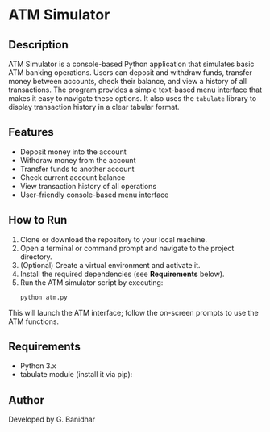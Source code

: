 # ATM Simulator

## Description
ATM Simulator is a console-based Python application that simulates basic ATM banking operations. 
Users can deposit and withdraw funds, transfer money between accounts, check their balance, and view a history of all transactions. 
The program provides a simple text-based menu interface that makes it easy to navigate these options. 
It also uses the `tabulate` library to display transaction history in a clear tabular format.

## Features
- Deposit money into the account  
- Withdraw money from the account  
- Transfer funds to another account  
- Check current account balance  
- View transaction history of all operations  
- User-friendly console-based menu interface  

## How to Run
1. Clone or download the repository to your local machine.  
2. Open a terminal or command prompt and navigate to the project directory.  
3. (Optional) Create a virtual environment and activate it.  
4. Install the required dependencies (see **Requirements** below).  
5. Run the ATM simulator script by executing:  
   ```bash
   python atm.py

This will launch the ATM interface; follow the on-screen prompts to use the ATM functions.
## Requirements
- Python 3.x
- tabulate module (install it via pip):
## Author
Developed by G. Banidhar
